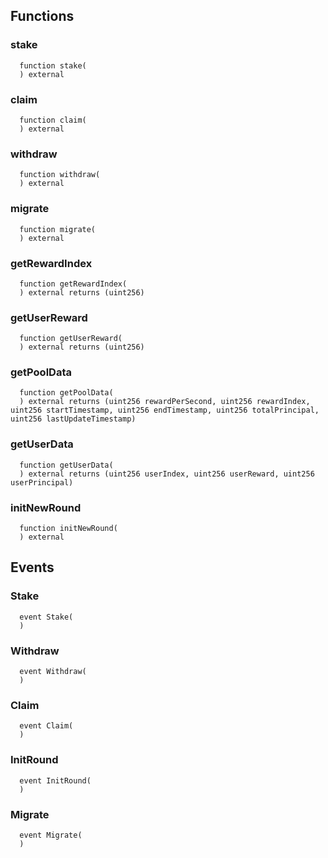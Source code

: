 


## Functions
### stake
```solidity
  function stake(
  ) external
```




### claim
```solidity
  function claim(
  ) external
```




### withdraw
```solidity
  function withdraw(
  ) external
```




### migrate
```solidity
  function migrate(
  ) external
```




### getRewardIndex
```solidity
  function getRewardIndex(
  ) external returns (uint256)
```




### getUserReward
```solidity
  function getUserReward(
  ) external returns (uint256)
```




### getPoolData
```solidity
  function getPoolData(
  ) external returns (uint256 rewardPerSecond, uint256 rewardIndex, uint256 startTimestamp, uint256 endTimestamp, uint256 totalPrincipal, uint256 lastUpdateTimestamp)
```




### getUserData
```solidity
  function getUserData(
  ) external returns (uint256 userIndex, uint256 userReward, uint256 userPrincipal)
```




### initNewRound
```solidity
  function initNewRound(
  ) external
```




## Events
### Stake
```solidity
  event Stake(
  )
```



### Withdraw
```solidity
  event Withdraw(
  )
```



### Claim
```solidity
  event Claim(
  )
```



### InitRound
```solidity
  event InitRound(
  )
```



### Migrate
```solidity
  event Migrate(
  )
```




